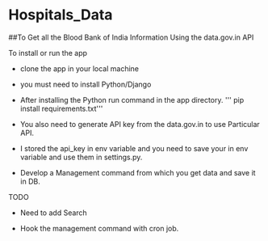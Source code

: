 # Hospitals_Data

##To Get all the Blood Bank of India Information Using the data.gov.in API

To install or run the app

* clone the app in your local machine

* you must need to install Python/Django

* After installing the Python run command in the app directory.
''' pip install requirements.txt'''

* You also need to generate API key from the data.gov.in to use Particular API.

* I stored the api_key in env variable and you need to save your in env variable and use them in settings.py.

* Develop a Management command from which you get data and save it in DB.
 
TODO
* Need to add Search

* Hook the management command with cron job.



